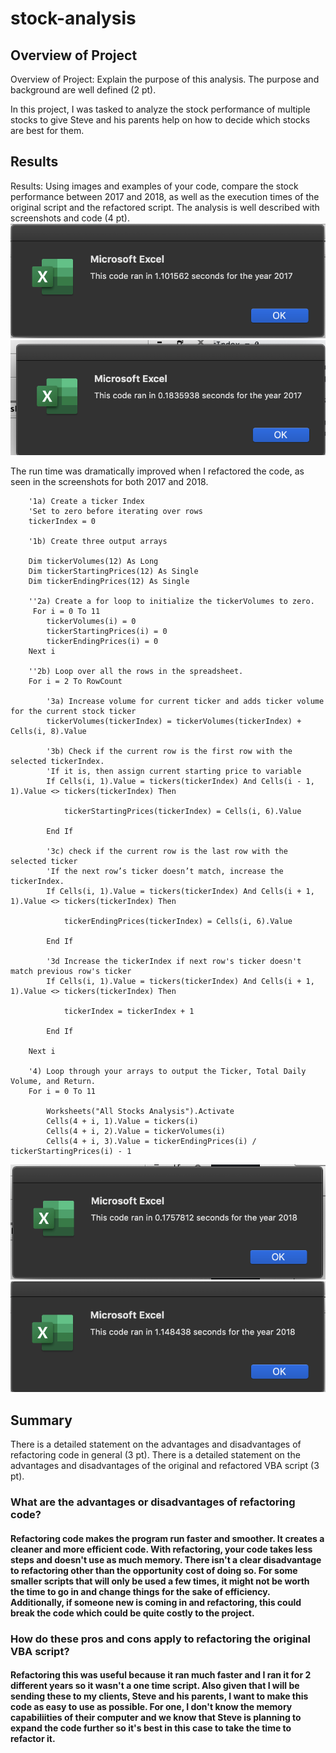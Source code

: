 # stock-analysis

## Overview of Project
Overview of Project: Explain the purpose of this analysis.
The purpose and background are well defined (2 pt).

In this project, I was tasked to analyze the stock performance of multiple stocks to give Steve and his parents help on how to decide which stocks are best for them. 

## Results
Results: Using images and examples of your code, compare the stock performance between 2017 and 2018, as well as the execution times of the original script and the refactored script.
The analysis is well described with screenshots and code (4 pt).
![2017 Run Time, Original Code](https://github.com/chloebellehooton/stock-analysis/blob/main/Green_Stocks_2017.png)
![2017 Run Time, Refactored Code](https://github.com/chloebellehooton/stock-analysis/blob/main/VBA_Challenge_2017.png)

The run time was dramatically improved when I refactored the code, as seen in the screenshots for both 2017 and 2018. 
```
    '1a) Create a ticker Index
    'Set to zero before iterating over rows
    tickerIndex = 0

    '1b) Create three output arrays
    
    Dim tickerVolumes(12) As Long
    Dim tickerStartingPrices(12) As Single
    Dim tickerEndingPrices(12) As Single
    
    ''2a) Create a for loop to initialize the tickerVolumes to zero.
     For i = 0 To 11
        tickerVolumes(i) = 0
        tickerStartingPrices(i) = 0
        tickerEndingPrices(i) = 0
    Next i
        
    ''2b) Loop over all the rows in the spreadsheet.
    For i = 2 To RowCount
    
        '3a) Increase volume for current ticker and adds ticker volume for the current stock ticker
        tickerVolumes(tickerIndex) = tickerVolumes(tickerIndex) + Cells(i, 8).Value
        
        '3b) Check if the current row is the first row with the selected tickerIndex.
        'If it is, then assign current starting price to variable
        If Cells(i, 1).Value = tickers(tickerIndex) And Cells(i - 1, 1).Value <> tickers(tickerIndex) Then
            
            tickerStartingPrices(tickerIndex) = Cells(i, 6).Value
 
        End If
        
        '3c) check if the current row is the last row with the selected ticker
        'If the next row’s ticker doesn’t match, increase the tickerIndex.
        If Cells(i, 1).Value = tickers(tickerIndex) And Cells(i + 1, 1).Value <> tickers(tickerIndex) Then
        
            tickerEndingPrices(tickerIndex) = Cells(i, 6).Value
        
        End If
 
        '3d Increase the tickerIndex if next row's ticker doesn't match previous row's ticker
        If Cells(i, 1).Value = tickers(tickerIndex) And Cells(i + 1, 1).Value <> tickers(tickerIndex) Then
            
            tickerIndex = tickerIndex + 1

        End If
    
    Next i
    
    '4) Loop through your arrays to output the Ticker, Total Daily Volume, and Return.
    For i = 0 To 11
        
        Worksheets("All Stocks Analysis").Activate
        Cells(4 + i, 1).Value = tickers(i)
        Cells(4 + i, 2).Value = tickerVolumes(i)
        Cells(4 + i, 3).Value = tickerEndingPrices(i) / tickerStartingPrices(i) - 1
 ```   

![2018 Run Time, Refactored Code](https://github.com/chloebellehooton/stock-analysis/blob/main/VBA_Challenge_2018.png)
![2018 Run Time, Original Code](https://github.com/chloebellehooton/stock-analysis/blob/main/Green_Stocks_2018.png)

## Summary

There is a detailed statement on the advantages and disadvantages of refactoring code in general (3 pt).
There is a detailed statement on the advantages and disadvantages of the original and refactored VBA script (3 pt).

### What are the advantages or disadvantages of refactoring code?
#### Refactoring code makes the program run faster and smoother. It creates a cleaner and more efficient code. With refactoring, your code takes less steps and doesn't use as much memory. There isn't a clear disadvantage to refactoring other than the opportunity cost of doing so. For some smaller scripts that will only be used a few times, it might not be worth the time to go in and change things for the sake of efficiency. Additionally, if someone new is coming in and refactoring, this could break the code which could be quite costly to the project.

### How do these pros and cons apply to refactoring the original VBA script?
#### Refactoring this was useful because it ran much faster and I ran it for 2 different years so it wasn't a one time script. Also given that I will be sending these to my clients, Steve and his parents, I want to make this code as easy to use as possible. For one, I don't know the memory capabiliities of their computer and we know that Steve is planning to expand the code further so it's best in this case to take the time to refactor it. 
